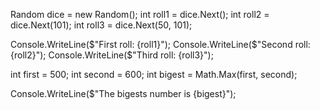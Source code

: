 
Random dice = new Random();
int roll1 = dice.Next();
int roll2 = dice.Next(101);
int roll3 = dice.Next(50, 101);


Console.WriteLine($"First roll: {roll1}");
Console.WriteLine($"Second roll: {roll2}");
Console.WriteLine($"Third roll: {roll3}");


int first = 500;
int second = 600;
int bigest = Math.Max(first, second);

Console.WriteLine($"The bigests number is {bigest}");
